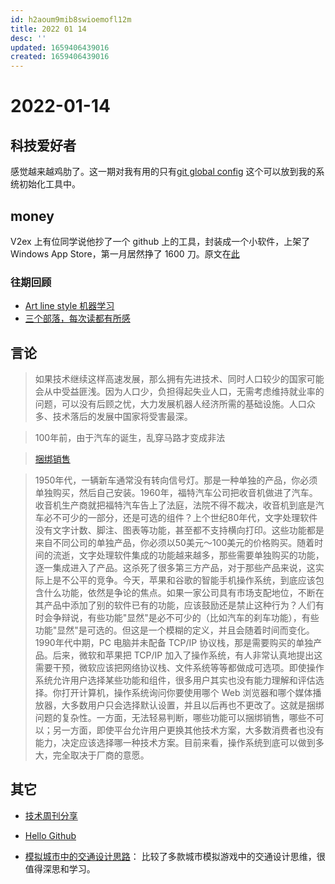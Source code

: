 ```yaml
---
id: h2aoum9mib8swioemofl12m
title: 2022 01 14
desc: ''
updated: 1659406439016
created: 1659406439016
---
```

# 2022-01-14

## 科技爱好者

感觉越来越鸡肋了。这一期对我有用的只有[git global config](https://0xmachos.com/2020-01-22-Eradicating-.DS_Store-From-Git/) 这个可以放到我的系统初始化工具中。

## money

V2ex 上有位同学说他抄了一个 github 上的工具，封装成一个小软件，上架了 Windows App Store，第一月居然挣了 1600 刀。原文在[此](https://v2ex.com/t/827946)

### 往期回顾

- [Art line style 机器学习](https://github.com/vijishmadhavan/ArtLine)
- [三个部落，每次读都有所感](https://josephg.com/blog/3-tribes/)

## 言论

> 如果技术继续这样高速发展，那么拥有先进技术、同时人口较少的国家可能会从中受益匪浅。因为人口少，负担得起失业人口，无需考虑维持就业率的问题，可以没有后顾之忧，大力发展机器人经济所需的基础设施。人口众多、技术落后的发展中国家将受害最深。

> 100年前，由于汽车的诞生，乱穿马路才变成非法

> [捆绑销售](https://www.ben-evans.com/benedictevans/2020/12/21/google-bundling-and-kill-zones) 

> 1950年代，一辆新车通常没有转向信号灯。那是一种单独的产品，你必须单独购买，然后自己安装。1960年，福特汽车公司把收音机做进了汽车。收音机生产商就把福特汽车告上了法庭，法院不得不裁决，收音机到底是汽车必不可少的一部分，还是可选的组件？上个世纪80年代，文字处理软件没有文字计数、脚注、图表等功能，甚至都不支持横向打印。这些功能都是来自不同公司的单独产品，你必须以50美元～100美元的价格购买。随着时间的流逝，文字处理软件集成的功能越来越多，那些需要单独购买的功能，逐一集成进入了产品。这杀死了很多第三方产品，对于那些产品来说，这实际上是不公平的竞争。今天，苹果和谷歌的智能手机操作系统，到底应该包含什么功能，依然是争论的焦点。如果一家公司具有市场支配地位，不断在其产品中添加了别的软件已有的功能，应该鼓励还是禁止这种行为？人们有时会争辩说，有些功能"显然"是必不可少的（比如汽车的刹车功能），有些功能"显然"是可选的。但这是一个模糊的定义，并且会随着时间而变化。1990年代中期，PC 电脑并未配备 TCP/IP 协议栈，那是需要购买的单独产品。后来，微软和苹果把 TCP/IP 加入了操作系统，有人非常认真地提出这需要干预，微软应该把网络协议栈、文件系统等等都做成可选项。即使操作系统允许用户选择某些功能和组件，很多用户其实也没有能力理解和评估选择。你打开计算机，操作系统询问你要使用哪个 Web 浏览器和哪个媒体播放器，大多数用户只会选择默认设置，并且以后再也不更改了。这就是捆绑问题的复杂性。一方面，无法轻易判断，哪些功能可以捆绑销售，哪些不可以；另一方面，即使平台允许用户更换其他技术方案，大多数消费者也没有能力，决定应该选择哪一种技术方案。目前来看，操作系统到底可以做到多大，完全取决于厂商的意愿。

## 其它

- [技术周刊分享](https://github.com/superleeyom/blog/issues/42)
- [Hello Github](https://github.com/521xueweihan/HelloGitHub/blob/master/content/57/HelloGitHub57.md)

- [模拟城市中的交通设计思路](https://mobile.twitter.com/alfred_twu/status/1345959947452911616)： 比较了多款城市模拟游戏中的交通设计思维，很值得深思和学习。
